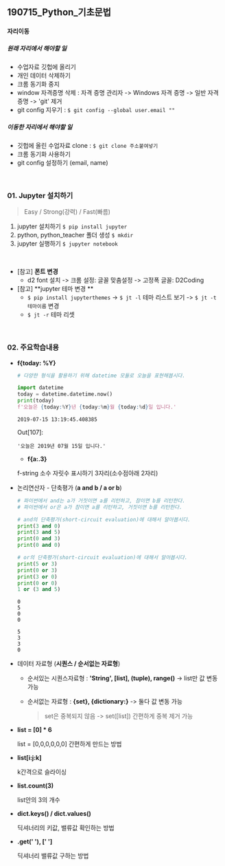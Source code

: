 ## 190715_Python_기초문법

#### 자리이동

##### 원래 자리에서 해야할 일

- 수업자료 깃헙에 올리기
- 개인 데이터 삭제하기
- 크롬 동기화 중지
- window 자격증명 삭제 : 자격 증명 관리자 -> Windows 자격 증명 ->  일반 자격증명 -> 'git' 제거
- git config 지우기 : `$ git config --global user.email ""`

##### 이동한 자리에서 해야할 일

- 깃헙에 올린 수업자료 clone : `$ git clone 주소붙여넣기`
- 크롬 동기화 사용하기
- git config 설정하기 (email, name)

<br>

### 01. Jupyter 설치하기

>  Easy / Strong(강력) / Fast(빠름)

1. jupyter 설치하기  `$ pip install jupyter`
2. python, python_teacher 폴더 생성 `$ mkdir `
3. jupyter 실행하기 `$ jupyter notebook`

<br>

- [참고] **폰트 변경** 
   - d2 font 설치 -> 크롬 설정: 글꼴 맞춤설정 -> 고정폭 글꼴: D2Coding
- [참고] **jupyter 테마 변경 **
   - `$ pip install jupyterthemes` -> `$ jt -l` 테마 리스트 보기 -> `$ jt -t 테마이름` 변경
   - `$ jt -r` 테마 리셋

<br>

### 02. 주요학습내용

- **f{today: %Y}**

  ```python
  # 다양한 형식을 활용하기 위해 datetime 모듈로 오늘을 표현해봅시다.
  
  import datetime
  today = datetime.datetime.now()
  print(today)
  f'오늘은 {today:%Y}년 {today:%m}월 {today:%d}일 입니다.'
  ```

  ```
  2019-07-15 13:19:45.408385
  ```

  Out[107]:

  ```
  '오늘은 2019년 07월 15일 입니다.'
  ```

  

  - **f{a:.3}** 

  f-string 소수 자릿수 표시하기 3자리(소수점아래 2자리)

- 논리연산자 - 단축평가 (**a and b / a or b**)

  ```python
  # 파이썬에서 and는 a가 거짓이면 a를 리턴하고, 참이면 b를 리턴한다.
  # 파이썬에서 or은 a가 참이면 a를 리턴하고, 거짓이면 b를 리턴한다.
  
  # and의 단축평가(short-circuit evaluation)에 대해서 알아봅시다.
  print(3 and 0)
  print(3 and 5)
  print(0 and 3)
  print(0 and 0)
  
  # or의 단축평가(short-circuit evaluation)에 대해서 알아봅시다.
  print(5 or 3)
  print(0 or 3)
  print(3 or 0)
  print(0 or 0)
  1 or (3 and 5)
  ```

  ```
  0
  5
  0
  0
  ```

  ```
  5
  3
  3
  0
  ```

- 데이터 자료형 (**시퀀스 / 순서없는 자료형**)

  - 순서있는 시퀀스자료형 : **'String', [list], (tuple), range()** -> list만 값 변동 가능

  - 순서없는 자료형 : **{set}, {dictionary:}** -> 둘다 값 변동 가능

    > set은 중복되지 않음 -> set([list]) 간편하게 중복 제거 가능

- **list = [0] * 6**

  list = [0,0,0,0,0,0]  간편하게 만드는 방법

- **list[i:j:k]** 

  k간격으로 슬라이싱

- **list.count(3)**

  list안의 3의 개수

- **dict.keys() / dict.values()**

  딕셔너리의 키값, 밸류값 확인하는 방법

- **.get(' '), [' ']**

  딕셔너리 밸류값 구하는 방법